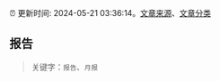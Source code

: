 :alarm_clock: 更新时间: 2024-05-21 03:36:14。[文章来源](/README.md)、[文章分类](/TAGS.md)

## 报告


> 关键字：`报告`、`月报`



